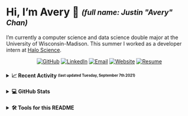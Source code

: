 # Hi, I’m Avery 👋 <sub><sup>_(full name: Justin "Avery" Chan)_</sup></sub>

I’m currently a computer science and data science double major at the University of Wisconsin-Madison. This summer I worked as a developer intern at [Halo Science](https://www.halo.science/).

<div align="center">
  <a href="https://github.com/Avery2"><img alt="GitHub" src="https://img.shields.io/badge/GitHub-%230077B5.svg?style=flat&logo=github&logoColor=white&color=25292E"/></a>
  <a href="https://www.linkedin.com/in/avery2"><img alt="LinkedIn" src="https://img.shields.io/badge/Justin_Chan-%230077B5.svg?style=flat&logo=linkedin&logoColor=white"/></a>
  <a href="mailto:justinaverychan@gmail.com"><img alt="Email" src="https://img.shields.io/badge/justinaverychan@gmail.com-D14836?style=flat&logo=gmail&logoColor=white"/></a>
  <a href="https://www.averychan.site"><img alt="Website" src="https://img.shields.io/website?down_color=lightgrey&down_message=offline&label=averychan.site&up_color=green&up_message=online&url=https%3A%2F%2Fwww.averychan.site"/></a>
  <a href="https://www.averychan.site/normal-resume/Justin_Avery_Chan_Resume.pdf#view=FitH"><img alt="Resume" src="https://img.shields.io/badge/Resume_(last_updated)-Aug_2021-green"/></a>
</div>

<h4>
<details>
<summary>📈 Recent Activity <sub><sup>(last updated Tuesday, September 7th 2021)</sup></sub></summary>
  
<br/>

```
💪 Opened PR #1 in eertl2/eertl2
🍴 Forked Avery2/eertl2 from eertl2/eertl2
🍴 Forked Avery2/profile-readme from actions-js/profile-readme
❗️ Opened issue #1 in Avery2/SimpleReadme
🎉 Merged PR #40 in Avery2/ThoughtApp
🎉 Merged PR #1 in Avery2/my-productive-box
💪 Opened PR #1 in Avery2/my-productive-box
```

</details>
</h4>

<h4>
<details>
  <summary>💻 GitHub Stats</summary>
  <br/>
  <div align="center">
    <a href="https://github.com/Avery2" target="__blank">
      <img align="center" src="https://github-readme-stats.vercel.app/api?username=avery2&count_private=true&show_icons=true&hide=issues" />
    </a>
  </div>
  <br/>
</details>
<h4/>

<details>
  <summary>🛠 Tools for this README</summary><br/>

<div align="center">
<h4>

| Tool | Link |
|---|---:|
| Sheilds.io for the badges | [link](https://shields.io) |
| Profile-readme for recent activity | [link](https://github.com/actions-js/profile-readme) |
| Github-readme-stats for the GitHub stats summary | [link](https://github.com/anuraghazra/github-readme-stats) |
| Productive-box for pinned gist (below) of commit times | [link](https://github.com/maxam2017/productive-box) ||

</h4>
</div>
  
</details>
